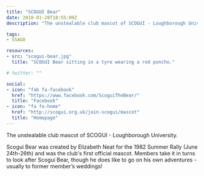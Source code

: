 ```yaml
---
title: "SCOGUI Bear"
date: 2018-01-28T18:55:09Z
description: "The unstealable club mascot of SCOGUI - Loughborough University."

tags:
- SSAGO

resources:
- src: "scogui-bear.jpg"
  title: "SCOGUI Bear sitting in a tyre wearing a red poncho."

# twitter: ""

social:
- icon: "fab fa-facebook"
  href: "https://www.facebook.com/ScoguiTheBear/"
  title: "Facebook"
- icon: "fa fa-home"
  href: "http://scogui.org.uk/join-scogui/mascot"
  title: "Homepage"
---
```

The unstealable club mascot of SCOGUI - Loughborough University.

Scogui Bear was created by Elizabeth Neat for the 1982 Summer Rally (June 24th-26th) and was the club's first official mascot. Members take it in turns to look after Scogui Bear, though he does like to go on his own adventures - usually to former member’s weddings!